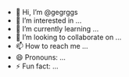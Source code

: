 - 👋 Hi, I’m @gegrggs
- 👀 I’m interested in ...
- 🌱 I’m currently learning ...
- 💞️ I’m looking to collaborate on ...
- 📫 How to reach me ...
- 😄 Pronouns: ...
- ⚡ Fun fact: ...

<!---
gegrggs/gegrggs is a ✨ special ✨ repository because its `README.md` (this file) appears on your GitHub profile.
You can click the Preview link to take a look at your changes.
--->

